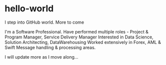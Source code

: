 # hello-world
I step into GitHub world. More to come

I'm a Software Professional.
Have performed multiple roles - Project & Program Manager, Service Delivery Manager
Interested in Data Science, Solution Architecting, DataWarehousing
Worked extensively in Forex, AML & Swift Message handling & processing areas.

I will update more as I move along...
